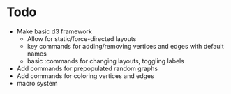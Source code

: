 # Todo

 - Make basic d3 framework
   - Allow for static/force-directed layouts
   - key commands for adding/removing vertices and edges with default names
   - basic :commands for changing layouts, toggling labels
 - Add commands for prepopulated random graphs
 - Add commands for coloring vertices and edges
 - macro system
